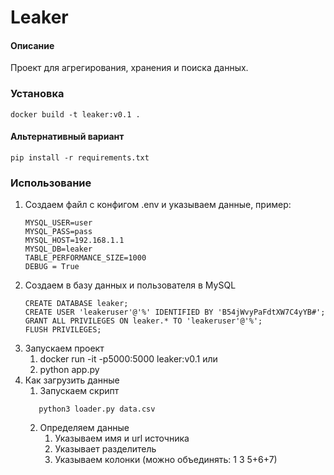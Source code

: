 # Leaker

#### Описание
Проект для агрегирования, хранения и поиска данных. 

### Установка
```
docker build -t leaker:v0.1 .
```
#### Альтернативный вариант
```
pip install -r requirements.txt
```

### Использование
1. Создаем файл с конфигом .env и указываем данные, пример:
    ```
    MYSQL_USER=user
    MYSQL_PASS=pass
    MYSQL_HOST=192.168.1.1
    MYSQL_DB=leaker
    TABLE_PERFORMANCE_SIZE=1000
    DEBUG = True
    ```
2. Создаем в базу данных и пользователя в MySQL
   ```
   CREATE DATABASE leaker;
   CREATE USER 'leakeruser'@'%' IDENTIFIED BY 'B54jWvyPaFdtXW7C4yYB#';
   GRANT ALL PRIVILEGES ON leaker.* TO 'leakeruser'@'%';
   FLUSH PRIVILEGES;
   ```
3. Запускаем проект
   1. docker run -it -p5000:5000 leaker:v0.1
   или
   2. python app.py
4. Как загрузить данные
   1. Запускаем скрипт
    ```
       python3 loader.py data.csv
    ```  
   2. Определяем данные
      1. Указываем имя и url источника
      2. Указывает разделитель 
      3. Указываем колонки (можно объединять: 1 3 5+6+7)
